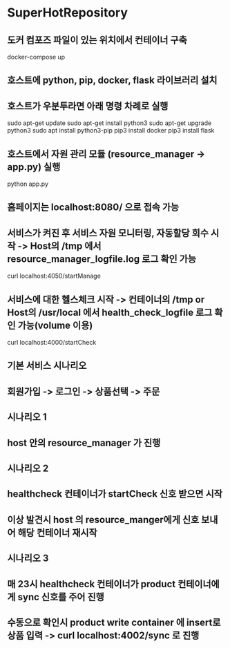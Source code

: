 # SuperHotRepository

## 도커 컴포즈 파일이 있는 위치에서 컨테이너 구축
docker-compose up

## 호스트에 python, pip, docker, flask 라이브러리 설치
## 호스트가 우분투라면 아래 명령 차례로 실행
sudo apt-get update
sudo apt-get install python3
sudo apt-get upgrade python3
sudo apt install python3-pip
pip3 install docker
pip3 install flask

## 호스트에서 자원 관리 모듈 (resource_manager -> app.py) 실행
python app.py
## 홈페이지는 localhost:8080/ 으로 접속 가능

## 서비스가 켜진 후 서비스 자원 모니터링, 자동할당 회수 시작 -> Host의 /tmp 에서 resource_manager_logfile.log 로그 확인 가능
curl localhost:4050/startManage
## 서비스에 대한 헬스체크 시작 -> 컨테이너의 /tmp or Host의 /usr/local 에서 health_check_logfile 로그 확인 가능(volume 이용)
curl localhost:4000/startCheck

## 기본 서비스 시나리오 
## 회원가입 -> 로그인 -> 상품선택 -> 주문

## 시나리오 1 
## host 안의 resource_manager 가 진행

## 시나리오 2
## healthcheck 컨테이너가 startCheck 신호 받으면 시작
## 이상 발견시 host 의 resource_manger에게 신호 보내어 해당 컨테이너 재시작

## 시나리오 3
## 매 23시 healthcheck 컨테이너가 product 컨테이너에게 sync 신호를 주어 진행
## 수동으로 확인시 product write container 에 insert로 상품 입력 -> curl localhost:4002/sync 로 진행
